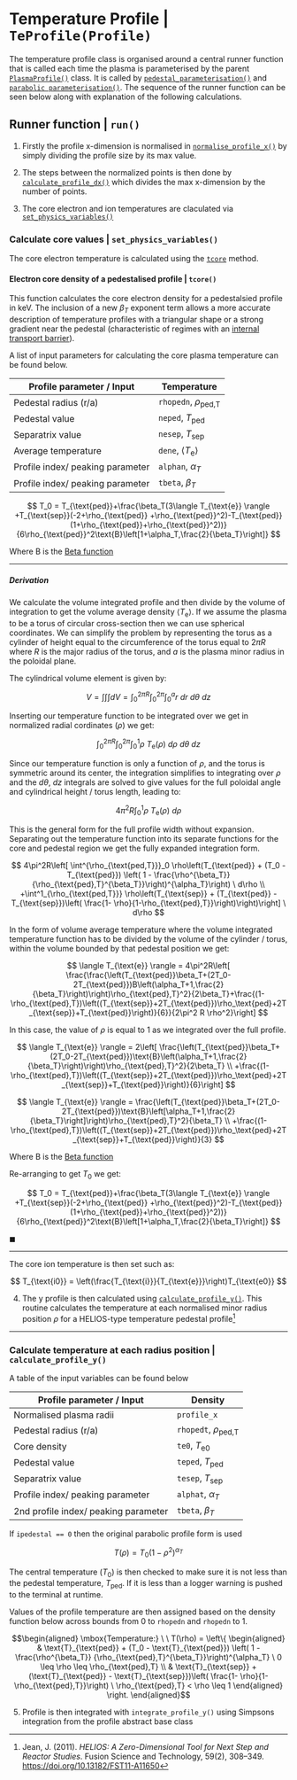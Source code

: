 # Temperature Profile | `TeProfile(Profile)`

The temperature profile class is organised around a central runner function that is called each time the plasma is parameterised by the parent [`PlasmaProfile()`](plasma_profiles.md#plasma-profile-class-plasmaprofile) class. It is called by [`pedestal_parameterisation()`](plasma_profiles.md#pedestal_parameterisation) and [`parabolic parameterisation()`](plasma_profiles.md#parabolic_paramterisation). The sequence of the runner function can be seen below along with explanation of the following calculations.

## Runner function | `run()`

1. Firstly the profile x-dimension is normalised in [`normalise_profile_x()`](./plasma_profiles_abstract_class.md/#normalise-the-profile-in-x--normalise_profile_x) by simply dividing the profile size by its max value.

2. The steps between the normalized points is then done by [`calculate_profile_dx()`](./plasma_profiles_abstract_class.md#calculate-the-profile-steps-in-x--calculate_profile_dx) which divides the max x-dimension by the number of points.

3. The core electron and ion temperatures are claculated via [`set_physics_variables()`]()

### Calculate core values | `set_physics_variables()`

The core electron temperature is calculated using the [`tcore`](plasma_temperature_profile.md#electron-core-density-of-a-pedestalised-profile--tcore) method.

#### Electron core density of a pedestalised profile | `tcore()`

This function calculates the core electron density for a pedestalsied profile in $\text{keV}$. The inclusion of a new $\beta_T$ exponent term allows a more accurate description of temperature profiles with a triangular shape or a strong gradient near the pedestal (characteristic of regimes with an [internal transport barrier](https://wiki.fusion.ciemat.es/wiki/Internal_Transport_Barrier)).

A list of input parameters for calculating the core plasma temperature can be found below.

| Profile parameter / Input               | Temperature   |
|----------------------------------|-----------|
| Pedestal radius (r/a)            | `rhopedn`, $\rho_{\text{ped,T}}$ |
| Pedestal value                   | `neped`, $T_{\text{ped}}$ |
| Separatrix value                 | `nesep`, $T_{\text{sep}}$ |
| Average temperature             | `dene`, $\langle T_\text{e} \rangle$ |
| Profile index/ peaking parameter | `alphan`, $\alpha_T$ |
| Profile index/ peaking parameter | `tbeta`, $\beta_T$ |

$$
T_0 = T_{\text{ped}}+\frac{\beta_T(3\langle T_{\text{e}} \rangle +T_{\text{sep}}(-2+\rho_{\text{ped}} +\rho_{\text{ped}}^2)-T_{\text{ped}}(1+\rho_{\text{ped}}+\rho_{\text{ped}}^2))}{6\rho_{\text{ped}}^2\text{B}\left[1+\alpha_T,\frac{2}{\beta_T}\right]}
$$

Where $\text{B}$ is the [Beta function](https://en.wikipedia.org/wiki/Beta_function)

---------

##### Derivation

We calculate the volume integrated profile and then divide by the volume of integration to get the volume average density $\langle T_{\text{e}} \rangle$. If we assume the plasma to be a torus of circular cross-section then we can use spherical coordinates. We can simplify the problem by representing the torus as a cylinder of height equal to the circumference of the torus equal to $2\pi R$ where $R$ is the major radius of the torus, and $a$ is the plasma minor radius in the poloidal plane.

The cylindrical volume element is given by:

$$
V = \int \int \int dV = \int^{2\pi R}_0 \int^{2\pi}_0 \int^a_0 r \ dr \ d\theta \ dz
$$

Inserting our temperature function to be integrated over we get in normalized radial cordinates ($\rho$) we get:

$$
\int^{2\pi R}_0 \int^{2\pi}_0 \int^{1}_0       \rho \ T_{\text{e}}(\rho) \ d\rho \ d\theta \ dz
$$

Since our temperature function is only a function of $\rho$, and the torus is symmetric around its center, the integration simplifies to integrating over $\rho$ and the $d\theta ,\ dz$ integrals are solved to give values for the full poloidal angle and cylindrical height / torus length, leading to:

$$
4\pi^2R \int^{1}_0     \rho \ T_{\text{e}}(\rho) \ d\rho  
$$

This is the general form for the full profile width without expansion. Separating out the temperature function into its separate functions for the core and pedestal region we get the fully expanded integration form.

$$
4\pi^2R\left[ \int^{\rho_{\text{ped,T}}}_0     \rho\left(T_{\text{ped}} + (T_0 - T_{\text{ped}}) \left( 1 -
\frac{\rho^{\beta_T}}{\rho_{\text{ped},T}^{\beta_T}}\right)^{\alpha_T}\right) \ d\rho \\
+\int^1_{\rho_{\text{ped,T}}}     \rho\left(T_{\text{sep}} + (T_{\text{ped}} - T_{\text{sep}})\left( \frac{1- \rho}{1-\rho_{\text{ped},T}}\right)\right)\right] \ d\rho
$$

In the form of volume average temperature where the volume integrated temperature function has to be divided by the volume of the cylinder / torus, within the volume bounded by that pedestal position we get:

$$
\langle T_{\text{e}} \rangle = 4\pi^2R\left[ \frac{\frac{\left(T_{\text{ped}}\beta_T+(2T_0-2T_{\text{ped}})B\left(\alpha_T+1,\frac{2}{\beta_T}\right)\right)\rho_{\text{ped},T}^2}{2\beta_T}+\frac{(1-\rho_{\text{ped},T})\left((T_{\text{sep}}+2T_{\text{ped}})\rho_\text{ped}+2T_{\text{sep}}+T_{\text{ped}}\right)}{6}}{2\pi^2 R \rho^2}\right]
$$

In this case, the value of $\rho$ is equal to 1 as we integrated over the full profile.

$$
\langle T_{\text{e}} \rangle = 2\left[ \frac{\left(T_{\text{ped}}\beta_T+(2T_0-2T_{\text{ped}})\text{B}\left(\alpha_T+1,\frac{2}{\beta_T}\right)\right)\rho_{\text{ped},T}^2}{2\beta_T} \\
+\frac{(1-\rho_{\text{ped},T})\left((T_{\text{sep}}+2T_{\text{ped}})\rho_\text{ped}+2T_{\text{sep}}+T_{\text{ped}}\right)}{6}\right]
$$

$$
\langle T_{\text{e}} \rangle =  \frac{\left(T_{\text{ped}}\beta_T+(2T_0-2T_{\text{ped}})\text{B}\left[\alpha_T+1,\frac{2}{\beta_T}\right]\right)\rho_{\text{ped},T}^2}{\beta_T} \\
+\frac{(1-\rho_{\text{ped},T})\left((T_{\text{sep}}+2T_{\text{ped}})\rho_\text{ped}+2T_{\text{sep}}+T_{\text{ped}}\right)}{3}
$$

Where $\text{B}$ is the [Beta function](https://en.wikipedia.org/wiki/Beta_function)

Re-arranging to get $T_0$ we get:

$$
T_0 = T_{\text{ped}}+\frac{\beta_T(3\langle T_{\text{e}} \rangle +T_{\text{sep}}(-2+\rho_{\text{ped}} +\rho_{\text{ped}}^2)-T_{\text{ped}}(1+\rho_{\text{ped}}+\rho_{\text{ped}}^2))}{6\rho_{\text{ped}}^2\text{B}\left[1+\alpha_T,\frac{2}{\beta_T}\right]}
$$

$\blacksquare$

-----

The core ion temperature is then set such as:

$$
T_{\text{i0}} = \left(\frac{T_{\text{i}}}{T_{\text{e}}}\right)T_{\text{e0}}
$$

4. The y profile is then calculated using [`calculate_profile_y()`](plasma_temperature_profile.md#calculate-temperature-at-each-radius-position-calculate_profile_y). This routine calculates the temperature at each normalised minor radius position $\rho$ for a HELIOS-type temperature pedestal profile[^1]

-------

### Calculate temperature at each radius position | `calculate_profile_y()`

A table of the input variables can be found below

| Profile parameter / Input               | Density   |
|----------------------------------|-----------|
| Normalised plasma radii            | `profile_x` |
| Pedestal radius (r/a)            | `rhopedt`, $\rho_{\text{ped,T}}$ |
| Core density                | `te0`, $T_{\text{e0}}$ |
| Pedestal value                   | `teped`, $T_{\text{ped}}$ |
| Separatrix value                 | `tesep`, $T_{\text{sep}}$ |
| Profile index/ peaking parameter | `alphat`, $\alpha_T$ |
| 2nd profile index/ peaking parameter | `tbeta`, $\beta_T$ |

If `ipedestal == 0` then the original parabolic profile form is used

$$
T(\rho) = T_0(1 - \rho^2)^{\alpha_T}
$$

The central temperature ($T_0$) is then checked to make sure it is not less than the pedestal temperature, $T_{\text{ped}}$.
If it is less than a logger warning is pushed to the terminal at runtime.

Values of the profile temperature are then assigned based on the density function below across bounds from 0 to `rhopedn` and `rhopedn` to 1.  

$$\begin{aligned}
\mbox{Temperature:} \ \ T(\rho) = \left\{
\begin{aligned}
& \text{T}_{\text{ped}} + (T_0 - \text{T}_{\text{ped}}) \left( 1 - \frac{\rho^{\beta_T}}
{\rho_{\text{ped},T}^{\beta_T}}\right)^{\alpha_T}  \  0 \leq \rho \leq \rho_{\text{ped},T} \\
& \text{T}_{\text{sep}} + (\text{T}_{\text{ped}} - \text{T}_{\text{sep}})\left( \frac{1- \rho}{1-\rho_{\text{ped},T}}\right)
\ \rho_{\text{ped},T} < \rho \leq 1
\end{aligned}
\right.
\end{aligned}$$

5. Profile is then integrated with `integrate_profile_y()` using Simpsons integration from the profile abstract base class

[^1]: Jean, J. (2011). *HELIOS: A Zero-Dimensional Tool for Next Step and Reactor Studies*. Fusion Science and Technology, 59(2), 308–349. <https://doi.org/10.13182/FST11-A11650>
